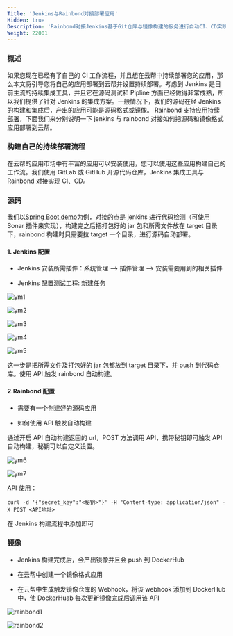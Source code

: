 ```yaml
---
Title: 'Jenkins与Rainbond对接部署应用'
Hidden: true
Description: 'Rainbond对接Jenkins基于Git仓库与镜像构建的服务进行自动CI、CD实践'
Weight: 22001
---
```


### 概述

如果您现在已经有了自己的 CI 工作流程，并且想在云帮中持续部署您的应用，那么本文将引导您将自己的应用部署到云帮并设置持续部署。考虑到 Jenkins 是目前主流的持续集成工具，并且它在源码测试和 Pipline 方面已经做得非常成熟，所以我们提供了针对 Jenkins 的集成方案。一般情况下，我们的源码在经 Jenkins 的构建和集成后，产出的应用可能是源码格式或镜像。
Rainbond 支持[应用持续部署](/docs/user-manual/component-op/auto-deploy/)，下面我们来分别说明一下 jenkins 与 rainbond 对接如何把源码和镜像格式应用部署到云帮。

### 构建自己的持续部署流程

在云帮的应用市场中有丰富的应用可以安装使用，您可以使用这些应用构建自己的工作流。我们使用 GitLab 或 GitHub 开源代码仓库，Jenkins 集成工具与 Rainbond 对接实现 CI、CD。

### 源码

我们以[Spring Boot demo](https://github.com/goodrain-apps/spring-boot-mysql-demo.git)为例，对接的点是 jenkins 进行代码检测（可使用 Sonar 插件来实现），构建完之后把打包好的 jar 包和所需文件放在 target 目录下，rainbond 构建时只需要拉 target 一个目录，进行源码自动部署。

#### 1. Jenkins 配置

- Jenkins 安装所需插件：系统管理 --> 插件管理 --> 安装需要用到的相关插件

- Jenkins 配置测试工程: 新建任务

![ym1](https://grstatic.oss-cn-shanghai.aliyuncs.com/images/docs/5.1/advanced-scenarios/devops/JenkinsandRainbond/ym_1.png)

![ym2](https://grstatic.oss-cn-shanghai.aliyuncs.com/images/docs/5.1/advanced-scenarios/devops/JenkinsandRainbond/ym_2.png)

![ym3](https://grstatic.oss-cn-shanghai.aliyuncs.com/images/docs/5.1/advanced-scenarios/devops/JenkinsandRainbond/ym_3.png)

![ym4](https://grstatic.oss-cn-shanghai.aliyuncs.com/images/docs/5.1/advanced-scenarios/devops/JenkinsandRainbond/ym_4.png)

![ym5](https://grstatic.oss-cn-shanghai.aliyuncs.com/images/docs/5.1/advanced-scenarios/devops/JenkinsandRainbond/ym_5.png)

这一步是把所需文件及打包好的 jar 包都放到 target 目录下，并 push 到代码仓库。使用 API 触发 rainbond 自动构建。

#### 2.Rainbond 配置

- 需要有一个创建好的源码应用

- 如何使用 API 触发自动构建

通过开启 API 自动构建返回的 url，POST 方法调用 API，携带秘钥即可触发 API 自动构建，秘钥可以自定义设置。

![ym6](https://grstatic.oss-cn-shanghai.aliyuncs.com/images/docs/5.1/advanced-scenarios/devops/JenkinsandRainbond/ym_6.png)

![ym7](https://grstatic.oss-cn-shanghai.aliyuncs.com/images/docs/5.1/advanced-scenarios/devops/JenkinsandRainbond/ym_7.png)

API 使用：

```
curl -d '{"secret_key":"<秘钥>"}' -H "Content-type: application/json" -X POST <API地址>
```

在 Jenkins 构建流程中添加即可

### 镜像

- Jenkins 构建完成后，会产出镜像并且会 push 到 DockerHub

- 在云帮中创建一个镜像格式应用

- 在云帮中生成触发镜像仓库的 Webhook，将该 webhook 添加到 DockerHub 中，使 DockerHuab 每次更新镜像完成后调用该 API

![rainbond1](https://grstatic.oss-cn-shanghai.aliyuncs.com/images/docs/5.1/advanced-scenarios/devops/JenkinsandRainbond/rainbond_1.png)

![rainbond2](https://grstatic.oss-cn-shanghai.aliyuncs.com/images/docs/5.1/advanced-scenarios/devops/JenkinsandRainbond/rainbond_2.png)
